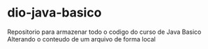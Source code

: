 # dio-java-basico
Repositorio para armazenar todo o codigo do curso de Java Basico
Alterando o conteudo de um arquivo de forma local
